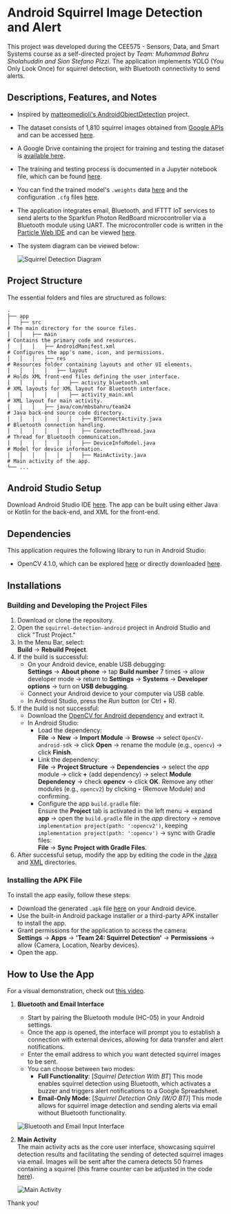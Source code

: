 # Android Squirrel Image Detection and Alert

This project was developed during the CEE575 - Sensors, Data, and Smart Systems course as a self-directed project by *Team: Muhammad Bahru Sholahuddin and Sion Stefano Pizzi*. The application implements YOLO (You Only Look Once) for squirrel detection, with Bluetooth connectivity to send alerts.

## Descriptions, Features, and Notes

- Inspired by [matteomedioli's AndroidObjectDetection](https://github.com/matteomedioli/AndroidObjectDetection/tree/master) project.
- The dataset consists of 1,810 squirrel images obtained from [Google APIs](https://storage.googleapis.com/openimages/web/index.html) and can be accessed [here](https://drive.google.com/drive/folders/1cCxD1ne8TSRU_cIFztHMSvqJe8tCXZYy).
- A Google Drive containing the project for training and testing the dataset is [available here](https://drive.google.com/drive/folders/1ubJGx2rCKnVPiIUr1tKKaj6m0wJ7Uh23?usp=sharing).
- The training and testing process is documented in a Jupyter notebook file, which can be found [here](https://drive.google.com/file/d/1olUG9i1oi2OnLeqqDCqGzXb3OvzfGdRJ/view?usp=sharing).
- You can find the trained model's `.weights` data [here](https://drive.google.com/drive/folders/1Uldc-ucCDkC-4_5Gg3mxYE1WWziDdcQd?usp=sharing) and the configuration `.cfg` files [here](https://drive.google.com/drive/folders/1LZfTID4Hw1cUR6bS0MXiKCF8eKkB5259?usp=sharing).
- The application integrates email, Bluetooth, and IFTTT IoT services to send alerts to the Sparkfun Photon RedBoard microcontroller via a Bluetooth module using UART. The microcontroller code is written in the [Particle Web IDE](https://build.particle.io/) and can be viewed [here](https://drive.google.com/file/d/1-0iOiCAIiK7cVbWnRKW6E6bXcnsTDLaQ/view?usp=sharing).
- The system diagram can be viewed below:
  
  ![Squirrel Detection Diagram](https://github.com/mbsbahru/squirrel-detection-android/blob/main/figures/CEE575_Android-Squirrel-Detection.png)

## Project Structure

The essential folders and files are structured as follows:

    .
    ├── app                                                               
    │   ├── src                                                            # The main directory for the source files.
    │   │   ├── main                                                       # Contains the primary code and resources.
    │   │   │   ├── AndroidManifest.xml                                    # Configures the app's name, icon, and permissions.
    │   │   │   ├── res                                                    # Resources folder containing layouts and other UI elements.
    │   │   │   │   ├── layout                                             # Holds XML front-end files defining the user interface.
    │   │   │   │   │   ├── activity_bluetooth.xml                         # XML layouts for XML layout for Bluetooth interface.
    │   │   │   │   │   ├── activity_main.xml                              # XML layout for main activity.
    │   │   │   ├── java/com/mbsbahru/team24                               # Java back-end source code directory.
    │   │   │   │   │   │   ├── BTConnectActivity.java                     # Bluetooth connection handling.
    │   │   │   │   │   │   ├── ConnectedThread.java                       # Thread for Bluetooth communication.
    │   │   │   │   │   │   ├── DeviceInfoModel.java                       # Model for device information.
    │   │   │   │   │   │   ├── MainActivity.java                          # Main activity of the app.
    └── ...


## Android Studio Setup

Download Android Studio IDE [here](https://developer.android.com/studio?gad_source=1&gclid=CjwKCAjw26KxBhBDEiwAu6KXt9xJpCalnDTE7JICAHzDQWsQN_PKbyNYdl6o0rNav8LPQDlxV7bteRoCXh4QAvD_BwE&gclsrc=aw.ds). The app can be built using either Java or Kotlin for the back-end, and XML for the front-end.

## Dependencies

This application requires the following library to run in Android Studio:
- OpenCV 4.1.0, which can be explored [here](https://opencv.org/releases/page/4/) or directly downloaded [here](https://sourceforge.net/projects/opencvlibrary/files/4.1.0/opencv-4.1.0-android-sdk.zip/download).

## Installations

### Building and Developing the Project Files

1. Download or clone the repository.
2. Open the `squirrel-detection-android` project in Android Studio and click "Trust Project."
3. In the Menu Bar, select:\
   **Build** → **Rebuild Project**.
4. If the build is successful:
   - On your Android device, enable USB debugging:\
     **Settings** → **About phone** → tap **Build number** 7 times → allow developer mode → return to **Settings** → **Systems** → **Developer options** → turn on **USB debugging**.
   - Connect your Android device to your computer via USB cable.
   - In Android Studio, press the *Run* button (or Ctrl + R).
5. If the build is not successful:
   - Download the [OpenCV for Android dependency](https://sourceforge.net/projects/opencvlibrary/files/4.1.0/opencv-4.1.0-android-sdk.zip/download) and extract it.
   - In Android Studio:
     - Load the dependency:\
       **File** → **New** → **Import Module** → **Browse** → select `OpenCV-android-sdk` → click **Open** → rename the module (e.g., `opencv`) → click **Finish**.
     - Link the dependency:\
       **File** → **Project Structure** → **Dependencies** → select the *app* module → click **+** (add dependency) → select **Module Dependency** → check **opencv** → click **OK**. Remove any other modules (e.g., `opencv2`) by clicking **-** (Remove Module) and confirming.
     - Configure the app `build.gradle` file:\
       Ensure the **Project** tab is activated in the left menu → expand **app** → open the `build.gradle` file in the *app* directory → remove `implementation project(path: ':opencv2')`, keeping `implementation project(path: ':opencv')` → sync with Gradle files:\
       **File** → **Sync Project with Gradle Files**.
6. After successful setup, modify the app by editing the code in the [Java](https://github.com/mbsbahru/squirrel-detection-android/tree/main/app/src/main/java/com/mbsbahru/team24) and [XML](https://github.com/mbsbahru/squirrel-detection-android/tree/main/app/src/main/res/layout) directories.

### Installing the APK File

To install the app easily, follow these steps:
- Download the generated `.apk` file [here](https://drive.google.com/file/d/1CiFBwprxuGFiuzDlLiYJxehNs_Sfk4YU/view?usp=sharing) on your Android device.
- Use the built-in Android package installer or a third-party APK installer to install the app.
- Grant permissions for the application to access the camera:\
  **Settings** → **Apps** → **'Team 24: Squirrel Detection'** → **Permissions** → allow {Camera, Location, Nearby devices}.
- Open the app.

## How to Use the App

For a visual demonstration, check out [this video](https://drive.google.com/file/d/1zEdJWV1k0I3CAFBL1L8PJxqurIfKoDfc/view?usp=sharing).

1. **Bluetooth and Email Interface**  
   - Start by pairing the Bluetooth module (HC-05) in your Android settings.
   - Once the app is opened, the interface will prompt you to establish a connection with external devices, allowing for data transfer and alert notifications.
   - Enter the email address to which you want detected squirrel images to be sent.
   - You can choose between two modes:
     - **Full Functionality**: [*Squirrel Detection With BT*] This mode enables squirrel detection using Bluetooth, which activates a buzzer and triggers alert notifications to a Google Spreadsheet.
     - **Email-Only Mode**: [*Squirrel Detection Only (W/O BT)*] This mode allows for squirrel image detection and sending alerts via email without Bluetooth functionality.

   ![Bluetooth and Email Input Interface](figures/bt-email_input_interface.jpeg)

2. **Main Activity**  
   The main activity acts as the core user interface, showcasing squirrel detection results and facilitating the sending of detected squirrel images via email. Images will be sent after the camera detects 50 frames containing a squirrel (this frame counter can be adjusted in the code [here](https://github.com/mbsbahru/squirrel-detection-android/blob/b01d084df21e7170d04963896f2907f11b0c3c76/app/src/main/java/com/mbsbahru/team24/MainActivity.java#L320)).

   ![Main Activity](figures/squirrel-detection.jpeg)


Thank you!
